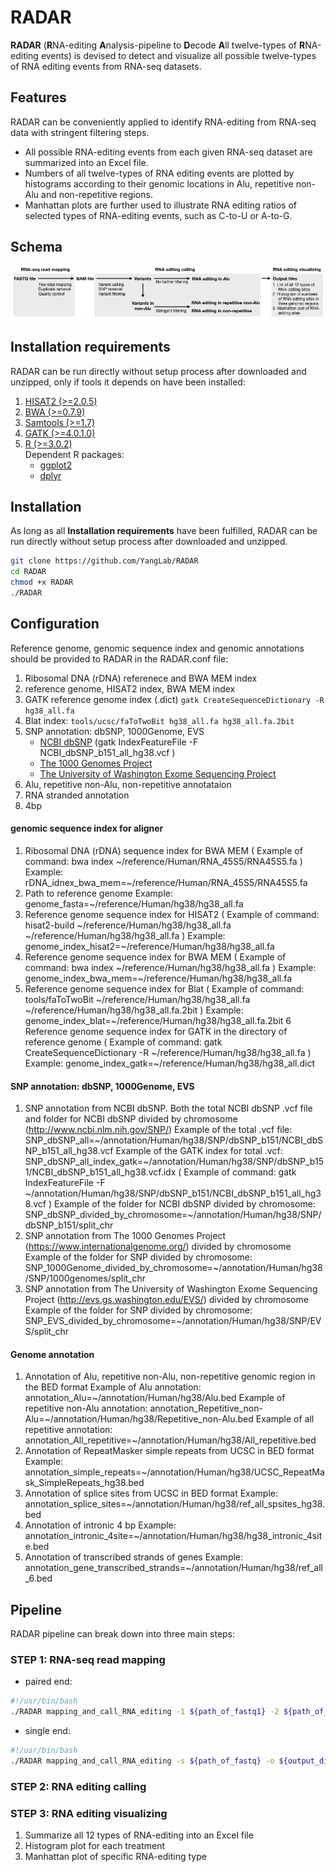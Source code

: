 # RADAR
**RADAR** (**R**NA-editing **A**nalysis-pipeline to **D**ecode **A**ll twelve-types of **R**NA-editing events) is devised to detect and visualize all possible twelve-types of RNA editing events from RNA-seq datasets.
## Features
RADAR can be conveniently applied to identify RNA-editing from RNA-seq data with stringent filtering steps.
* All possible RNA-editing events from each given RNA-seq dataset are summarized into an Excel file.
* Numbers of all twelve-types of RNA editing events are plotted by histograms according to their genomic locations in Alu, repetitive non-Alu and non-repetitive regions.
* Manhattan plots are further used to illustrate RNA editing ratios of selected types of RNA-editing events, such as C-to-U or A-to-G.

## Schema
<img src="https://github.com/xiongyichun/RADAR/blob/master/docs/RADAR.jpg"  alt="RADAR pipeline" />

## Installation requirements
RADAR can be run directly without setup process after downloaded and unzipped, only if tools it depends on have been installed:

1. [HISAT2 (>=2.0.5)](https://ccb.jhu.edu/software/hisat2/index.shtml)
2. [BWA (>=0.7.9)](http://bio-bwa.sourceforge.net/)
3. [Samtools (>=1.7)](http://www.htslib.org/)
4. [GATK (>=4.0.1.0)](https://software.broadinstitute.org/gatk/)
5. [R (>=3.0.2)](https://www.r-project.org)<br/>
    Dependent R packages:
    * [ggplot2](https://ggplot2.tidyverse.org/index.html)
    * [dplyr](https://dplyr.tidyverse.org/index.html)
    
## Installation
As long as all **Installation requirements** have been fulfilled, RADAR can be run directly without setup process after downloaded and unzipped. 
```bash
git clone https://github.com/YangLab/RADAR
cd RADAR
chmod +x RADAR
./RADAR
```

## Configuration
Reference genome, genomic sequence index and genomic annotations should be provided to RADAR in the RADAR.conf file:
1. Ribosomal DNA (rDNA) referenece and BWA MEM index
2. reference genome, HISAT2 index, BWA MEM index
3. GATK reference genome index (.dict)
`gatk CreateSequenceDictionary -R hg38_all.fa`
4. Blat index: `tools/ucsc/faToTwoBit hg38_all.fa hg38_all.fa.2bit`
5. SNP annotation: dbSNP, 1000Genome, EVS
    * [NCBI dbSNP](http://www.ncbi.nlm.nih.gov/SNP/) (gatk IndexFeatureFile -F NCBI_dbSNP_b151_all_hg38.vcf )
    * [The 1000 Genomes Project](https://www.internationalgenome.org/)
    * [The University of Washington Exome Sequencing Project](http://evs.gs.washington.edu/EVS/)
6. Alu, repetitive non-Alu, non-repetitive annotataion
7. RNA stranded annotation
8. 4bp
#### genomic sequence index for aligner
1. Ribosomal DNA (rDNA) sequence index for BWA MEM ( Example of command: bwa index ~/reference/Human/RNA_45S5/RNA45S5.fa )
 Example: rDNA_idnex_bwa_mem=~/reference/Human/RNA_45S5/RNA45S5.fa
2. Path to reference genome
 Example: genome_fasta=~/reference/Human/hg38/hg38_all.fa
3. Reference genome sequence index for HISAT2 ( Example of command: hisat2-build ~/reference/Human/hg38/hg38_all.fa ~/reference/Human/hg38/hg38_all.fa )
 Example: genome_index_hisat2=~/reference/Human/hg38/hg38_all.fa
4. Reference genome sequence index for BWA MEM ( Example of command: bwa index ~/reference/Human/hg38/hg38_all.fa )
 Example: genome_index_bwa_mem=~/reference/Human/hg38/hg38_all.fa
5. Reference genome sequence index for Blat ( Example of command: tools/faToTwoBit ~/reference/Human/hg38/hg38_all.fa ~/reference/Human/hg38/hg38_all.fa.2bit )
 Example: genome_index_blat=~/reference/Human/hg38/hg38_all.fa.2bit
6 Reference genome sequence index for GATK in the directory of reference genome ( Example of command: gatk CreateSequenceDictionary -R ~/reference/Human/hg38/hg38_all.fa )
 Example: genome_index_gatk=~/reference/Human/hg38/hg38_all.dict



#### SNP annotation: dbSNP, 1000Genome, EVS
1. SNP annotation from NCBI dbSNP. Both the total NCBI dbSNP .vcf file and folder for NCBI dbSNP divided by chromosome (http://www.ncbi.nlm.nih.gov/SNP/)
 Example of the total .vcf file: SNP_dbSNP_all=~/annotation/Human/hg38/SNP/dbSNP_b151/NCBI_dbSNP_b151_all_hg38.vcf
 Example of the GATK index for total .vcf: SNP_dbSNP_all_index_gatk=~/annotation/Human/hg38/SNP/dbSNP_b151/NCBI_dbSNP_b151_all_hg38.vcf.idx ( Example of command: gatk IndexFeatureFile -F ~/annotation/Human/hg38/SNP/dbSNP_b151/NCBI_dbSNP_b151_all_hg38.vcf )
 Example of the folder for NCBI dbSNP divided by chromosome: SNP_dbSNP_divided_by_chromosome=~/annotation/Human/hg38/SNP/dbSNP_b151/split_chr
2. SNP annotation from The 1000 Genomes Project (https://www.internationalgenome.org/) divided by chromosome
 Example of the folder for SNP divided by chromosome: SNP_1000Genome_divided_by_chromosome=~/annotation/Human/hg38/SNP/1000genomes/split_chr
3. SNP annotation from The University of Washington Exome Sequencing Project (http://evs.gs.washington.edu/EVS/) divided by chromosome
 Example of the folder for SNP divided by chromosome: SNP_EVS_divided_by_chromosome=~/annotation/Human/hg38/SNP/EVS/split_chr


#### Genome annotation
1. Annotation of Alu, repetitive non-Alu, non-repetitive genomic region in the BED format
 Example of Alu annotation: annotation_Alu=~/annotation/Human/hg38/Alu.bed 
 Example of repetitive non-Alu annotation: annotation_Repetitive_non-Alu=~/annotation/Human/hg38/Repetitive_non-Alu.bed
 Example of all repetitive annotation: annotation_All_repetitive=~/annotation/Human/hg38/All_repetitive.bed
2. Annotation of RepeatMasker simple repeats from UCSC in BED format
 Example: annotation_simple_repeats=~/annotation/Human/hg38/UCSC_RepeatMask_SimpleRepeats_hg38.bed
3. Annotation of splice sites from UCSC in BED format
 Example: annotation_splice_sites=~/annotation/Human/hg38/ref_all_spsites_hg38.bed
4. Annotation of intronic 4 bp
 Example: annotation_intronic_4site=~/annotation/Human/hg38/hg38_intronic_4site.bed
5. Annotation of transcribed strands of genes
 Example: annotation_gene_transcribed_strands=~/annotation/Human/hg38/ref_all_6.bed




## Pipeline

RADAR pipeline can break down into three main steps:

### STEP 1: RNA-seq read mapping

* paired end:

```bash
#!/usr/bin/bash
./RADAR mapping_and_call_RNA_editing -1 ${path_of_fastq1} -2 ${path_of_fastq2}  -o ${output_dir} -n ${name} -g ${ref_genome} -t ${maximum_threads}
```

* single end:
```bash
#!/usr/bin/bash
./RADAR mapping_and_call_RNA_editing -s ${path_of_fastq} -o ${output_dir} -n ${name} -g ${ref_genome} -t ${maximum_threads}
```

### STEP 2: RNA editing calling

### STEP 3: RNA editing visualizing
1. Summarize all 12 types of RNA-editing into an Excel file
2. Histogram plot for each treatment
3. Manhattan plot of specific RNA-editing type 
